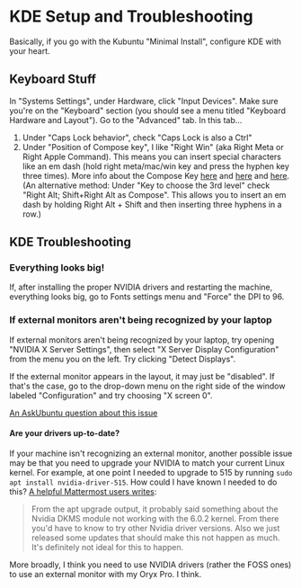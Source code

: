 # KDE Setup and Troubleshooting

Basically, if you go with the Kubuntu "Minimal Install", configure KDE with your heart.

## Keyboard Stuff

In "Systems Settings", under Hardware, click "Input Devices". Make sure you're on the "Keyboard" section (you should see a menu titled "Keyboard Hardware and Layout"). Go to the "Advanced" tab. In this tab...

1. Under "Caps Lock behavior", check "Caps Lock is also a Ctrl"
2. Under "Position of Compose key", I like "Right Win" (aka Right Meta or Right Apple Command). This means you can insert special characters like an em dash (hold right meta/mac/win key and press the hyphen key three times). More info about the Compose Key [here](https://wiki.ubuntu.com/ComposeKey#KDE_4.x_configuration) and [here](https://cyberborean.wordpress.com/2008/01/06/compose-key-magic/) and [here](https://userbase.kde.org/Tutorials/ComposeKey). (An alternative method: Under "Key to choose the 3rd level" check "Right Alt; Shift+Right Alt as Compose". This allows you to insert an em dash by holding Right Alt + Shift and then inserting three hyphens in a row.)

## KDE Troubleshooting

### Everything looks big!

If, after installing the proper NVIDIA drivers and restarting the machine, everything looks big, go to Fonts settings menu and "Force" the DPI to 96.

### If external monitors aren't being recognized by your laptop

If external monitors aren't being recognized by your laptop, try opening "NVIDIA X Server Settings", then select "X Server Display Configuration" from the menu you on the left. Try clicking "Detect Displays". 

If the external monitor appears in the layout, it may just be "disabled". If that's the case, go to the drop-down menu on the right side of the window labeled "Configuration" and try choosing "X screen 0".

[An AskUbuntu question about this issue](https://askubuntu.com/questions/1083733/kubuntu-18-04-laptop-wont-recognize-external-monitor)

#### Are your drivers up-to-date?

If your machine isn't recognizing an external monitor, another possible issue may be that you need to upgrade your NVIDIA to match your current Linux kernel. For example, at one point I needed to upgrade to 515 by running `sudo apt install nvidia-driver-515`. How could I have known I needed to do this? [A helpful Mattermost users writes](https://chat.pop-os.org/pop-os/pl/c8c6qrkfztdbujy5js8wc6gg9o):

> From the apt upgrade output, it probably said something about the Nvidia DKMS module not working with the 6.0.2 kernel. From there you'd have to know to try other Nvidia driver versions. Also we just released some updates that should make this not happen as much. It's definitely not ideal for this to happen.

More broadly, I think you need to use NVIDIA drivers (rather the FOSS ones) to use an external monitor with my Oryx Pro. I think.
